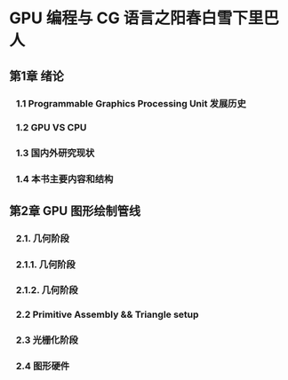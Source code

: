 # GPU 编程与 CG 语言之阳春白雪下里巴人

## 第1章 绪论
###  &ensp; 1.1  Programmable Graphics Processing Unit 发展历史
###  &ensp; 1.2  GPU VS CPU
###  &ensp; 1.3  国内外研究现状
###  &ensp; 1.4  本书主要内容和结构
## 第2章 GPU 图形绘制管线
###  &ensp; 2.1.  几何阶段
###  &ensp; 2.1.1.  几何阶段
###  &ensp; 2.1.2.  几何阶段
###  &ensp; 2.2  Primitive Assembly && Triangle setup 
###  &ensp; 2.3  光栅化阶段
###  &ensp; 2.4  图形硬件
